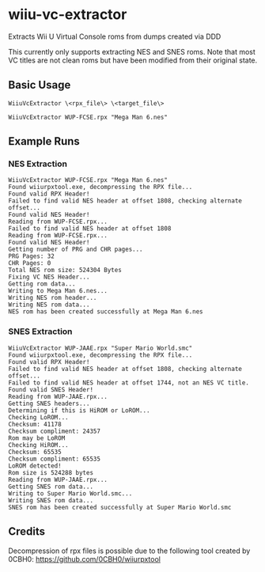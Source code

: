 # wiiu-vc-extractor
Extracts Wii U Virtual Console roms from dumps created via DDD

This currently only supports extracting NES and SNES roms. Note that most VC titles are not clean roms but have been modified from their original state.

## Basic Usage
`WiiuVcExtractor \<rpx_file\> \<target_file\>`

`WiiuVcExtractor WUP-FCSE.rpx "Mega Man 6.nes"`

## Example Runs
### NES Extraction
```
WiiuVcExtractor WUP-FCSE.rpx "Mega Man 6.nes"
Found wiiurpxtool.exe, decompressing the RPX file...
Found valid RPX Header!
Failed to find valid NES header at offset 1808, checking alternate offset...
Found valid NES Header!
Reading from WUP-FCSE.rpx...
Failed to find valid NES header at offset 1808
Reading from WUP-FCSE.rpx...
Found valid NES Header!
Getting number of PRG and CHR pages...
PRG Pages: 32
CHR Pages: 0
Total NES rom size: 524304 Bytes
Fixing VC NES Header...
Getting rom data...
Writing to Mega Man 6.nes...
Writing NES rom header...
Writing NES rom data...
NES rom has been created successfully at Mega Man 6.nes
```

### SNES Extraction
```
WiiuVcExtractor WUP-JAAE.rpx "Super Mario World.smc"
Found wiiurpxtool.exe, decompressing the RPX file...
Found valid RPX Header!
Failed to find valid NES header at offset 1808, checking alternate offset...
Failed to find valid NES header at offset 1744, not an NES VC title.
Found valid SNES Header!
Reading from WUP-JAAE.rpx...
Getting SNES headers...
Determining if this is HiROM or LoROM...
Checking LoROM...
Checksum: 41178
Checksum compliment: 24357
Rom may be LoROM
Checking HiROM...
Checksum: 65535
Checksum compliment: 65535
LoROM detected!
Rom size is 524288 bytes
Reading from WUP-JAAE.rpx...
Getting SNES rom data...
Writing to Super Mario World.smc...
Writing SNES rom data...
SNES rom has been created successfully at Super Mario World.smc
```

## Credits
Decompression of rpx files is possible due to the following tool created by 0CBH0:
https://github.com/0CBH0/wiiurpxtool

